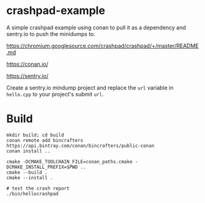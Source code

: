 # crashpad-example

A simple crashpad example using conan to pull it as a dependency and sentry.io to push the minidumps to.

https://chromium.googlesource.com/crashpad/crashpad/+/master/README.md

https://conan.io/

https://sentry.io/

Create a sentry.io mindump project and replace the `url` variable in `hello.cpp` to your project's submit `url`.

# Build

```
mkdir build; cd build
conan remote add bincrafters https://api.bintray.com/conan/bincrafters/public-conan
conan install ..

cmake -DCMAKE_TOOLCHAIN_FILE=conan_paths.cmake -DCMAKE_INSTALL_PREFIX=$PWD ..
cmake --build .
cmake --install .

# test the crash report
./bin/hellocrashpad
```
